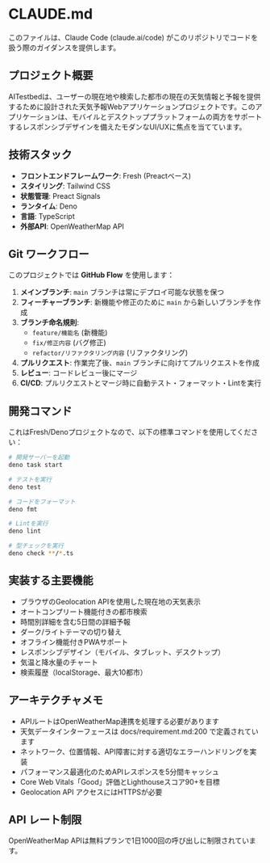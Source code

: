 # CLAUDE.md

このファイルは、Claude Code (claude.ai/code) がこのリポジトリでコードを扱う際のガイダンスを提供します。

## プロジェクト概要

AITestbedは、ユーザーの現在地や検索した都市の現在の天気情報と予報を提供するために設計された天気予報Webアプリケーションプロジェクトです。このアプリケーションは、モバイルとデスクトッププラットフォームの両方をサポートするレスポンシブデザインを備えたモダンなUI/UXに焦点を当てています。

## 技術スタック

- **フロントエンドフレームワーク**: Fresh (Preactベース)
- **スタイリング**: Tailwind CSS
- **状態管理**: Preact Signals
- **ランタイム**: Deno
- **言語**: TypeScript
- **外部API**: OpenWeatherMap API

## Git ワークフロー

このプロジェクトでは **GitHub Flow** を使用します：

1. **メインブランチ**: `main` ブランチは常にデプロイ可能な状態を保つ
2. **フィーチャーブランチ**: 新機能や修正のために `main` から新しいブランチを作成
3. **ブランチ命名規則**: 
   - `feature/機能名` (新機能)
   - `fix/修正内容` (バグ修正)
   - `refactor/リファクタリング内容` (リファクタリング)
4. **プルリクエスト**: 作業完了後、`main` ブランチに向けてプルリクエストを作成
5. **レビュー**: コードレビュー後にマージ
6. **CI/CD**: プルリクエストとマージ時に自動テスト・フォーマット・Lintを実行

## 開発コマンド

これはFresh/Denoプロジェクトなので、以下の標準コマンドを使用してください：

```bash
# 開発サーバーを起動
deno task start

# テストを実行
deno test

# コードをフォーマット
deno fmt

# Lintを実行
deno lint

# 型チェックを実行
deno check **/*.ts
```

## 実装する主要機能

- ブラウザのGeolocation APIを使用した現在地の天気表示
- オートコンプリート機能付きの都市検索
- 時間別詳細を含む5日間の詳細予報
- ダーク/ライトテーマの切り替え
- オフライン機能付きPWAサポート
- レスポンシブデザイン（モバイル、タブレット、デスクトップ）
- 気温と降水量のチャート
- 検索履歴（localStorage、最大10都市）

## アーキテクチャメモ

- APIルートはOpenWeatherMap連携を処理する必要があります
- 天気データインターフェースは docs/requirement.md:200 で定義されています
- ネットワーク、位置情報、API障害に対する適切なエラーハンドリングを実装
- パフォーマンス最適化のためAPIレスポンスを5分間キャッシュ
- Core Web Vitals「Good」評価とLighthouseスコア90+を目標
- Geolocation API アクセスにはHTTPSが必要

## API レート制限

OpenWeatherMap APIは無料プランで1日1000回の呼び出しに制限されています。
